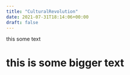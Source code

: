 ```yaml
---
title: "CulturalRevolution"
date: 2021-07-31T18:14:06+00:00
draft: false
---
```


this some text

# this is some bigger text
